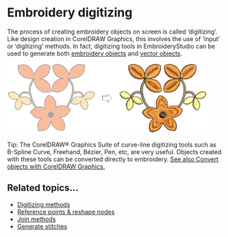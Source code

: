 # Embroidery digitizing

The process of creating embroidery objects on screen is called ‘digitizing’. Like design creation in CorelDRAW Graphics, this involves the use of ‘input’ or ‘digitizing’ methods. In fact, digitizing tools in EmbroideryStudio can be used to generate both [embroidery objects](../../glossary/glossary) and [vector objects](../../glossary/glossary).

![input00001.png](assets/input00001.png)

Tip: The CorelDRAW® Graphics Suite of curve-line digitizing tools such as B-Spline Curve, Freehand, Bézier, Pen, etc, are very useful. Objects created with these tools can be converted directly to embroidery. [See also Convert objects with CorelDRAW Graphics.](../../Automatic/automatic/Convert_objects_with_CorelDRAW_Graphics)

## Related topics...

- [Digitizing methods](Digitizing_methods)
- [Reference points & reshape nodes](Reference_points_reshape_nodes)
- [Join methods](Join_methods)
- [Generate stitches](Generate_stitches)
